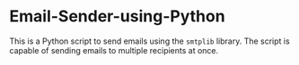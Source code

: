 # Email-Sender-using-Python
This is a Python script to send emails using the `smtplib` library. The script is capable of sending emails to multiple recipients at once.
